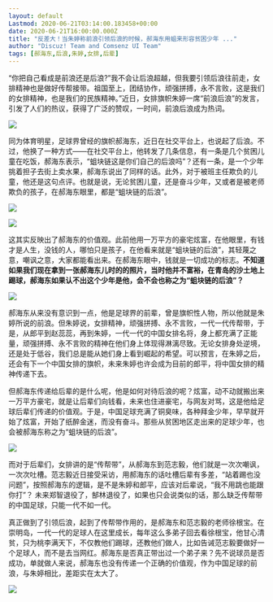 ```yaml
---
layout: default
Lastmod: 2020-06-21T03:14:00.183458+00:00
date: 2020-06-21T16:00:00.000Z
title: "反差大！当朱婷称前浪引领后浪的时候，郝海东用蛆来形容贫困少年 ..."
author: "Discuz! Team and Comsenz UI Team"
tags: [郝海东,后浪,朱婷,女排,后辈]
---
```


“你把自己看成是前浪还是后浪?”我不会让后浪超越，但我要引领后浪往前走，女排精神也是做好传帮接带。祖国至上，团结协作，顽强拼搏，永不言败，这是我们的女排精神，也是我们的民族精神。”近日，女排旗帜朱婷一席“前浪后浪”的发言，引发了人们的热议，获得了广泛的赞叹，一时间，前浪后浪成为热词。

![](https://images.weserv.nl/?url=data/attachment/portal/202005/31/115102fsbq3s4m50mehhqx.jpg)

同为体育明星，足球界曾经的旗帜郝海东，近日在社交平台上，也说起了后浪。不过，他换了一种方式——在社交平台上，他转发了几条信息，有一条是几个贫困儿童在吃饭，郝海东表示，“蛆块链这是你们自己的后浪吗”？还有一条，是一个少年挑着担子去街上卖水果，郝海东说出了同样的话。此外，对于被班主任欺负的儿童，他还是这句点评。也就是说，无论贫困儿童，还是奋斗少年，又或者是被老师欺负的孩子，在郝海东眼里，都是“蛆块链的后浪”。

![](https://images.weserv.nl/?url=data/attachment/portal/202005/31/115103n2z5j9rpo050ppug.jpg)

![](https://images.weserv.nl/?url=data/attachment/portal/202005/31/115104dl9pel8p5imiv38z.jpg)

这其实反映出了郝海东的价值观。此前他用一万平方的豪宅炫富，在他眼里，有钱才是人生，没钱的人，哪怕只是孩子，在他看来就是“蛆块链的后浪”，其轻蔑之意，嘲讽之意，大家都能看出来。在郝海东眼中，钱就是一切成功的标志。**不知道如果我们现在拿到一张郝海东儿时的的照片，当时他并不富裕，在青岛的沙土地上踢球，郝海东如果认不出这个少年是他，会不会也称之为“蛆块链的后浪”？**

![](https://images.weserv.nl/?url=data/attachment/portal/202005/31/115105po0f0ztcu3qffr05.jpg)

郝海东从来没有意识到一点，他是足球界的前辈，曾是旗帜性人物，所以他就是朱婷所说的前浪。但朱婷说，女排精神，顽强拼搏、永不言败，一代一代传帮带，于是，从郎平到赵蕊蕊，再到朱婷，一代一代的中国女排名将，身上都充满了正能量，顽强拼搏、永不言败的精神在他们身上体现得淋漓尽致。无论女排身处逆境，还是处于低谷，我们总是能从她们身上看到崛起的希望。可以预言，在朱婷之后，还会有下一个中国女排的旗帜，未来朱婷也许会成为目前的郎平，将中国女排的精神传递下去。

但郝海东传递给后辈的是什么呢，他是如何对待后浪的呢？炫富，动不动就搬出来一万平方豪宅，就是让后辈们向钱看，未来也住进豪宅，与网友对骂，这是他给足球后辈们传递的价值观。于是，中国足球充满了铜臭味，各种拜金少年，早早就开始了炫富，开始了纸醉金迷，而没有奋斗。那些从贫困地区走出来的足球少年，也会被郝海东称之为“蛆块链的后浪”。

![](https://images.weserv.nl/?url=data/attachment/portal/202005/31/115107cjwbwhc3g33qv83e.jpg)

而对于后辈们，女排讲的是“传帮带”，从郝海东到范志毅，他们就是一次次嘲讽，一次次吐槽。范志毅近日接受采访，用郝海东的话吐槽后辈有多差，“站着踢也没问题”，按照郝海东的逻辑，是不是朱婷和郎平，应该对后辈说，“我不用跳也能跟你打”？ 未来郑智退役了，郜林退役了，如果也只会说类似的话，那么缺乏传帮带的中国足球，只能一代不如一代。

真正做到了引领后浪，起到了传帮带作用的，是郝海东和范志毅的老师徐根宝。在崇明岛，一代一代的足球人在这里成长，每年这么多弟子回去看徐根宝，他甘心清贫，只为桃李满天下，不仅教他们踢球，还教他们做人，比如告诫范志毅要做好一个足球人，而不是去当网红。郝海东是否真正带出过一个弟子来？先不说球员是否成功，单就做人来说，郝海东也没有传递一个正确的价值观，作为中国足球的前浪，与朱婷相比，差距实在太大了。

![](https://images.weserv.nl/?url=data/attachment/portal/202005/31/115108d22sso7hno8nzpjk.jpg)

